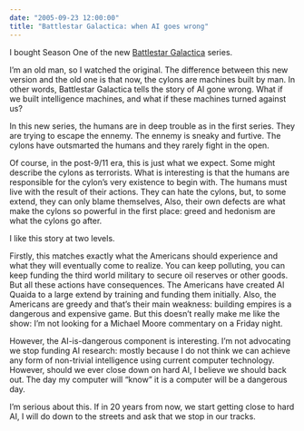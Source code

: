 ```yaml
---
date: "2005-09-23 12:00:00"
title: "Battlestar Galactica: when AI goes wrong"
---
```




I bought Season One of the new [Battlestar Galactica](http://www.battlestargalactica.com/) series.

I&rsquo;m an old man, so I watched the original. The difference between this new version and the old one is that now, the cylons are machines built by man. In other words, Battlestar Galactica tells the story of AI gone wrong. What if we built intelligence machines, and what if these machines turned against us?

In this new series, the humans are in deep trouble as in the first series. They are trying to escape the ennemy. The ennemy is sneaky and furtive. The cylons have outsmarted the humans and they rarely fight in the open.

Of course, in the post-9/11 era, this is just what we expect. Some might describe the cylons as terrorists. What is interesting is that the humans are responsible for the cylon&rsquo;s very existence to begin with. The humans must live with the result of their actions. They can hate the cylons, but, to some extend, they can only blame themselves, Also, their own defects are what make the cylons so powerful in the first place: greed and hedonism are what the cylons go after.

I like this story at two levels.

Firstly, this matches exactly what the Americans should experience and what they will eventually come to realize. You can keep polluting, you can keep funding the third world military to secure oil reserves or other goods. But all these actions have consequences. The Americans have created Al Quaida to a large extend by training and funding them initially. Also, the Americans are greedy and that&rsquo;s their main weakness: building empires is a dangerous and expensive game. But this doesn&rsquo;t really make me like the show: I&rsquo;m not looking for a Michael Moore commentary on a Friday night.

However, the AI-is-dangerous component is interesting. I&rsquo;m not advocating we stop funding AI research: mostly because I do not think we can achieve any form of non-trivial intelligence using current computer technology. However, should we ever close down on hard AI, I believe we should back out. The day my computer will &ldquo;know&rdquo; it is a computer will be a dangerous day.

I&rsquo;m serious about this. If in 20 years from now, we start getting close to hard AI, I will do down to the streets and ask that we stop in our tracks.

